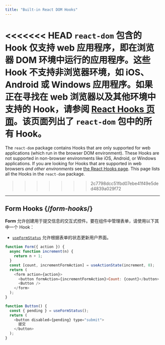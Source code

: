 ```yaml
---
title: "Built-in React DOM Hooks"
---
```


<Intro>

<<<<<<< HEAD
`react-dom` 包含的 Hook 仅支持 web 应用程序，即在浏览器 DOM 环境中运行的应用程序。这些 Hook 不支持非浏览器环境，如 iOS、Android 或 Windows 应用程序。如果正在寻找在 web 浏览器以及其他环境中支持的 Hook，请参阅 [React Hooks 页面](/reference/react)。该页面列出了 `react-dom` 包中的所有 Hook。
=======
The `react-dom` package contains Hooks that are only supported for web applications (which run in the browser DOM environment). These Hooks are not supported in non-browser environments like iOS, Android, or Windows applications. If you are looking for Hooks that are supported in web browsers *and other environments* see [the React Hooks page](/reference/react/hooks). This page lists all the Hooks in the `react-dom` package.
>>>>>>> 2c7798dcc51fbd07ebe41f49e5ded4839a029f72

</Intro>

---

## Form Hooks {/*form-hooks*/}

**Form** 允许创建用于提交信息的交互式控件。要在组件中管理表单，请使用以下其中一个 Hook：

* [`useFormStatus`](/reference/react-dom/hooks/useFormStatus) 允许根据表单的状态更新用户界面。

```js
function Form({ action }) {
  async function increment(n) {
    return n + 1;
  }
  const [count, incrementFormAction] = useActionState(increment, 0);
  return (
    <form action={action}>
      <button formAction={incrementFormAction}>Count: {count}</button>
      <Button />
    </form>
  );
}

function Button() {
  const { pending } = useFormStatus();
  return (
    <button disabled={pending} type="submit">
      提交
    </button>
  );
}
```
